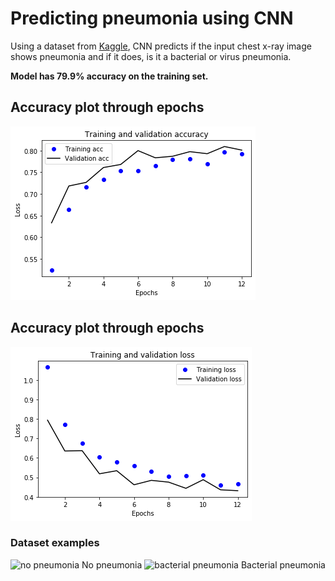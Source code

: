# Predicting pneumonia using CNN

Using a dataset from [Kaggle](https://www.kaggle.com/nih-chest-xrays/data), CNN predicts if the input chest x-ray image shows pneumonia and if it does, is it a bacterial or virus pneumonia.

<b>Model has 79.9% accuracy on the training set.</b>

## Accuracy plot through epochs
<img src="images/accuracy_plot.png" alt="accuracy plot"/>

## Accuracy plot through epochs
<img src="images/loss_plot.png" alt="loss plot"/>

### Dataset examples
<img src="images/normal.png" alt="no pneumonia"/>
No pneumonia
<img src="images/bacterial.png" alt="bacterial pneumonia"/>
Bacterial pneumonia

